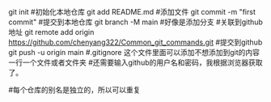git init #初始化本地仓库
git add README.md  #添加文件
git commit -m "first commit" #提交到本地仓库
git branch -M main  #好像是添加分支
#关联到github地址
git remote add origin https://github.com/chenyang322/Common_git_commands.git 
#提交到github
git push -u origin main
#.gitignore 这个文件里面可以添加不想添加到git的内容 一行一个文件或者文件夹
#还需要输入github的用户名和密码，我根据浏览器获取了。

#每个仓库的别名是独立的，所以可以重复

